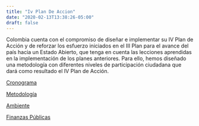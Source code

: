 ```yaml
---
title: "Iv Plan De Accion"
date: "2020-02-13T13:38:26-05:00"
draft: false
---
```

Colombia cuenta con el compromiso de diseñar e implementar su IV Plan de Acción y de reforzar los esfuerzo iniciados en el III Plan para el avance del país hacia un Estado Abierto, que tenga en cuenta las lecciones aprendidas en la implementación de los planes anteriores. Para ello, hemos diseñado una metodología con diferentes niveles de participación ciudadana que dará como resultado el IV Plan de Acción.

[Cronograma](/planes-de-accion/iv-plan-de-accion/cronograma)

[Metodología](/planes-de-accion/iv-plan-de-accion/metodologia)

[Ambiente](/planes-de-accion/iv-plan-de-accion/ambiente)

[Finanzas Públicas](/planes-de-accion/iv-plan-de-accion/finanzas-publicas)

